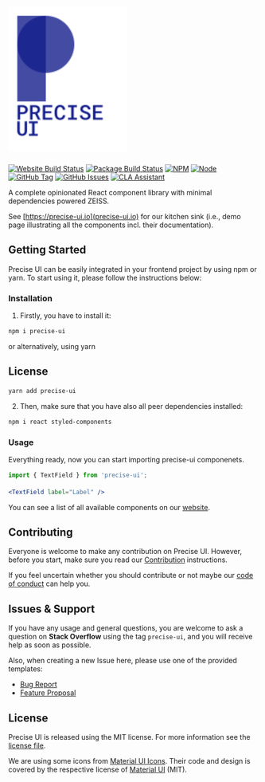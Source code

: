 # <img src="docs/assets/precise-logo.svg" width="240">

[![Website Build Status](https://zeissgroup.visualstudio.com/DCC/_apis/build/status/Tool/Precise-UI?branchName=master)](https://zeissgroup.visualstudio.com/DCC/_build/latest?definitionId=1073?branchName=master)
[![Package Build Status](https://travis-ci.org/ZEISS/precise-ui.svg?branch=master)](https://travis-ci.org/ZEISS/precise-ui)
[![NPM](https://img.shields.io/npm/v/precise-ui.svg)](https://www.npmjs.com/package/precise-ui)
[![Node](https://img.shields.io/node/v/precise-ui.svg)](https://www.npmjs.com/package/precise-ui)
[![GitHub Tag](https://img.shields.io/github/tag/ZEISS/precise-ui.svg)](https://github.com/ZEISS/precise-ui/releases)
[![GitHub Issues](https://img.shields.io/github/issues/ZEISS/precise-ui.svg)](https://github.com/ZEISS/precise-ui/issues)
[![CLA Assistant](https://cla-assistant.io/readme/badge/ZEISS/precise-ui)](https://cla-assistant.io/ZEISS/precise-ui)

A complete opinionated React component library with minimal dependencies powered ZEISS.

See [https://precise-ui.io](precise-ui.io) for our kitchen sink (i.e., demo page illustrating all the components incl. their documentation).

## Getting Started

Precise UI can be easily integrated in your frontend project by using npm or yarn. To start using it, please follow the instructions below:

### Installation
   
1. Firstly, you have to install it:

```sh
npm i precise-ui
```

or alternatively, using yarn

## License

```sh
yarn add precise-ui
```

2. Then, make sure that you have also all peer dependencies installed:

```sh
npm i react styled-components
```

### Usage

Everything ready, now you can start importing precise-ui componenets.

```jsx
import { TextField } from 'precise-ui';

<TextField label="Label" />
```

You can see a list of all available components on our [website](https://precise-ui.io/).

## Contributing

Everyone is welcome to make any contribution on Precise UI. However, before you start, make sure you read our [Contribution](/.github/CONTRIBUTING.md) instructions. 

If you feel uncertain whether you should contribute or not maybe our [code of conduct](CODE_OF_CONDUCT.md) can help you.

## Issues & Support

If you have any usage and general questions, you are welcome to ask a question on **Stack Overflow** using the tag `precise-ui`, and you will receive help as soon as possible.

Also, when creating a new Issue here, please use one of the provided templates:

- [Bug Report](https://github.com/ZEISS/precise-ui/issues/new?template=bugs.md)
- [Feature Proposal](https://github.com/ZEISS/precise-ui/issues/new?template=features.md)

## License

Precise UI is released using the MIT license. For more information see the [license file](LICENSE).

We are using some icons from [Material UI Icons](https://github.com/mui-org/material-ui/tree/master/packages/material-ui-icons). Their code and design is covered by the respective license of [Material UI](https://github.com/mui-org/material-ui) (MIT).
